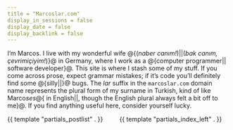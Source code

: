 ```yaml
---
title = "Marcoslar.com"
display_in_sessions = false
display_date = false
display_backlink = false
---
```


I’m Marcos. I live with my wonderful wife 
@{(<i>naber canım!</i>)||(<i>bak canım, çevrimiçiyim!</i>)}@ in Germany,
where I work as a @{computer programmer|| software developer}@.
This site is where I stash some of my stuff. If you come
across prose, expect grammar mistakes; if it’s code you’ll
definitely find some @{silly||}@ bugs. The *lar* suffix in the 
`marcoslar.com` domain name represents the plural form of my surname 
in Turkish, kind of like Marco*ses*@{ in English||, though the English plural 
always felt a bit off to me}@.
If you find anything useful here, consider yourself lucky.

<div class="columns">
    <div class="column">
        {{ template "partials_postlist" . }}
    </div>
    <div class="column">
        {{ template "partials_index_left" . }}
    </div>
</div>
